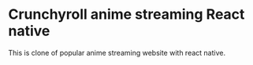 # Crunchyroll anime streaming React native

This is clone of popular anime streaming website with react native.
